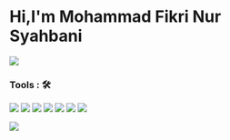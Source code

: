 # Hi,I'm Mohammad Fikri Nur Syahbani

![](https://readme-typing-svg.herokuapp.com?lines=Data+Scientist;AI+Engineer;)



### Tools : 🛠

<img src="https://img.shields.io/badge/python%20-%2314354C.svg?&style=for-the-badge&logo=python&logoColor=white"> <img src="https://img.shields.io/badge/javascript%20-%23323330.svg?&style=for-the-badge&logo=javascript&logoColor=%23F7DF1E">   <img src="https://img.shields.io/badge/PHP%20-%23777BB4.svg?&style=for-the-badge&logo=php&logoColor=white">  <img src="https://img.shields.io/badge/HTML5-E34F26?style=for-the-badge&logo=html5&logoColor=white"> <img src="https://img.shields.io/badge/CSS3-1572B6?style=for-the-badge&logo=css3&logoColor=white">  <img src="https://img.shields.io/badge/Laravel-FF2D20?style=for-the-badge&logo=laravel&logoColor=white"> <img src="https://img.shields.io/badge/MySQL-00000F?style=for-the-badge&logo=mysql&logoColor=white"> 


![](https://github-readme-stats.vercel.app/api?username=mohammadfikrinursyahbani&theme=tokyonight)

